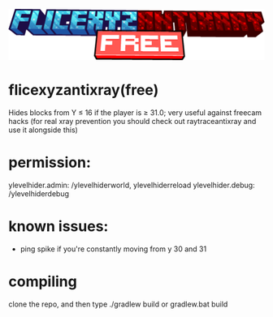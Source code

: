 <a href> <img src="https://raw.githubusercontent.com/omdumrotat/flicexyzantixray/master/minecraft_title.png"> </a>
# flicexyzantixray(free)
Hides blocks from Y ≤ 16 if the player is ≥ 31.0; very useful against freecam hacks (for real xray prevention you should check out raytraceantixray and use it alongside this)
# permission: 
ylevelhider.admin: /ylevelhiderworld, ylevelhiderreload
ylevelhider.debug: /ylevelhiderdebug
# known issues:
- ping spike if you're constantly moving from y 30 and 31
# compiling
clone the repo, and then type ./gradlew build or gradlew.bat build
